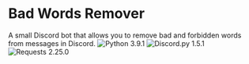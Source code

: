 # Bad Words Remover
A small Discord bot that allows you to remove bad and forbidden words from messages in Discord.
![Python 3.9.1](https://img.shields.io/badge/python-3.9.1-green)
![Discord.py 1.5.1](https://img.shields.io/badge/discord.py-1.5.1-green)
![Requests 2.25.0](https://img.shields.io/badge/requests-2.25.0-green)
